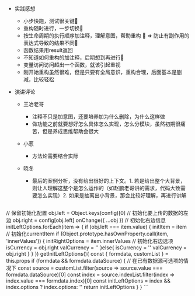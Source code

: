 - 实践感想
    - 小步快跑，测试很关键
    - 重构随时进行，一步切换
    - 按生命周期的执行顺序加注释，理解意图，帮助重构
     	 => 防止有副作用的表达式导致的结果不同
    - 函数结果用result返回
    - 不知道如何重构的加注释，后期想到再进行
    - 变量访问访问超出一个函数，就该引起重视
    - 刚开始重构虽然很难，但是只要有全局意识，重构合理，后面基本是删减，比较轻松

- 演讲评论
  - 王冶老哥
      - 注释不只是加意图，还要培养加为什么删除，为什么这样做
      - 做功能之前就要想好怎么具体怎么实现，怎么分模块，虽然初期很痛苦，但是养成思维帮助会很大
  - 小葱
      - 方法论需要结合实际
  - 晓冬
      - 最后的案例分析，没有给出很好的上下文。1. 若是给出整个大背景，则让人理解这整个是怎么运作的（如赵鹏老哥讲的需求，代码大致需要怎么实现）2. 如果是抽离出小背景，那会比较好理解，再进行讲解


    ```

// 保留初始化配置
      obj.left = Object.keys(config)[0] // 初始化要上传的数据的左边
      obj.right = config[obj.left]
      onChange({ ...obj })
      // 初始化右边信息
      initLeftOptions.forEach(item => {
        if (obj.left === item.value) {
          initItem = item // 初始化currentItem
          if (Object.prototype.hasOwnProperty.call(item, 'innerValues')) {
            initRightOptions = item.innerValues // 初始化右边选项
            isCurrency = obj.right 
            valCurrency = ''
          }else{
            isCurrency = ''
            valCurrency = obj.right 
          }
        }
      })
  getInitLeftOptions(){
    const { formdata, customList } = this.props
    if (formdata && formdata.dataSource) {
      // 在已有数据源可选项的情况下
      const source = customList.filter(source => source.value === formdata.dataSource)[0]
      const index = source.indexList.filter(index => index.value === formdata.index)[0]
      const initLeftOptions = index && index.options ? index.options: ''
      return initLeftOptions
    }
  }
    ```